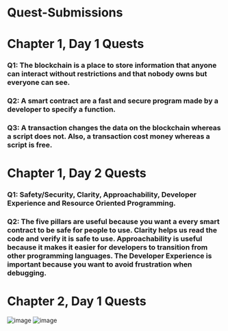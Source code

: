 # Quest-Submissions
# Chapter 1, Day 1 Quests
### Q1: The blockchain is a place to store information that anyone can interact without restrictions and that nobody owns but everyone can see.
### Q2: A smart contract are a fast and secure program made by a developer to specify a function.
### Q3: A transaction changes the data on the blockchain whereas a script does not. Also, a transaction cost money whereas a script is free.
# Chapter 1, Day 2 Quests
### Q1: Safety/Security, Clarity, Approachability, Developer Experience and Resource Oriented Programming.
### Q2: The five pillars are useful because you want a every smart contract to be safe for people to use. Clarity helps us read the code and verify it is safe to use. Approachability is useful because it makes it easier for developers to transition from other programming languages. The Developer Experience is important because you want to avoid frustration when debugging.
# Chapter 2, Day 1 Quests
![image](https://user-images.githubusercontent.com/109009222/178394153-96dcfe98-78ac-4110-978a-be6cac336f1b.png)
![image](https://user-images.githubusercontent.com/109009222/178392632-8b3c31c8-c75b-4b64-82d6-8f1b01792eaa.png)
